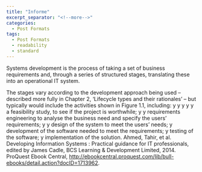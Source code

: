 ```yaml
---
title: "Informe"
excerpt_separator: "<!--more-->"
categories:
  - Post Formats
tags:
  - Post Formats
  - readability
  - standard
---
```


Systems development is the process of taking a set of business requirements and, through a series of structured stages, translating these into an operational IT system. 

The stages vary according to the development approach being used – described more fully in Chapter 2, ‘Lifecycle types and their rationales’ – but typically would include the activities shown in Figure 1.1, including: y y y y y a feasibility study, to see if the project is worthwhile; y y requirements engineering to analyse the business need and specify the users’ requirements; y y design of the system to meet the users’ needs; y development of the software needed to meet the requirements; y testing of the software; y implementation of the solution.
Ahmed, Tahir, et al. Developing Information Systems : Practical guidance for IT professionals, edited by James Cadle, BCS Learning & Development Limited, 2014. ProQuest Ebook Central, http://ebookcentral.proquest.com/lib/bull-ebooks/detail.action?docID=1713962.


